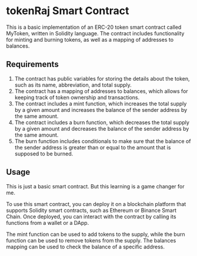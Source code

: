 # tokenRaj Smart Contract

This is a basic implementation of an ERC-20 token smart contract called MyToken, written in Solidity language. The contract includes functionality for minting and burning tokens, as well as a mapping of addresses to balances.


## Requirements

1. The contract has public variables for storing the details about the token, such as its name, abbreviation, and total supply.
2. The contract has a mapping of addresses to balances, which allows for keeping track of token ownership and transactions.
3. The contract includes a mint function, which increases the total supply by a given amount and increases the balance of the sender address by the same amount.
4. The contract includes a burn function, which decreases the total supply by a given amount and decreases the balance of the sender address by the same amount.
5. The burn function includes conditionals to make sure that the balance of the sender address is greater than or equal to the amount that is supposed to be burned.


## Usage

This is just a basic smart contract. But this learning is a game changer for me.

To use this smart contract, you can deploy it on a blockchain platform that supports Solidity smart contracts, such as Ethereum or Binance Smart Chain. Once deployed, you can interact with the contract by calling its functions from a wallet or a DApp.

The mint function can be used to add tokens to the supply, while the burn function can be used to remove tokens from the supply. The balances mapping can be used to check the balance of a specific address.